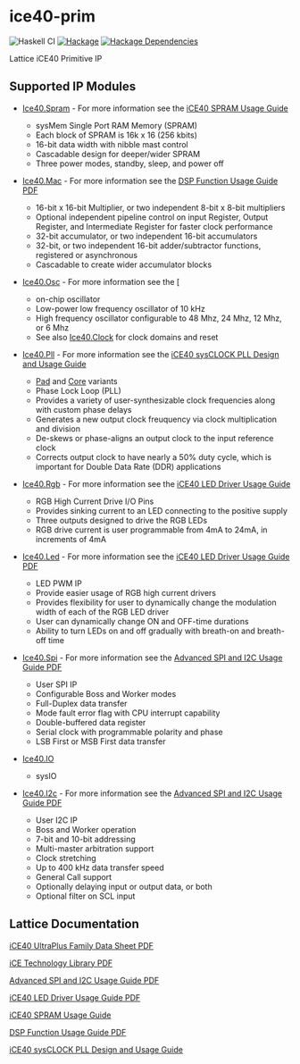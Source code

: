 # ice40-prim
![Haskell CI](https://github.com/standardsemiconductor/ice40-prim/workflows/Haskell%20CI/badge.svg)
[![Hackage][hackage-badge]][hackage]
[![Hackage Dependencies][hackage-deps-badge]][hackage-deps]

Lattice iCE40 Primitive IP
## Supported IP Modules
* [Ice40.Spram](https://github.com/standardsemiconductor/ice40-prim/blob/main/src/Ice40/Spram.hs) - For more information see the [iCE40 SPRAM Usage Guide](https://github.com/standardsemiconductor/VELDT-info/blob/master/FPGA-TN-02022-1-2-iCE40-SPRAM-Usage-Guide.pdf)
  * sysMem Single Port RAM Memory (SPRAM)
  * Each block of SPRAM is 16k x 16 (256 kbits)
  * 16-bit data width with nibble mast control
  * Cascadable design for deeper/wider SPRAM
  * Three power modes, standby, sleep, and power off

* [Ice40.Mac](https://github.com/standardsemiconductor/ice40-prim/blob/main/src/Ice40/Mac.hs) - For more information see the [DSP Function Usage Guide PDF](https://github.com/standardsemiconductor/VELDT-info/blob/master/DSPFunctionUsageGuideforICE40Devices.pdf)
  * 16-bit x 16-bit Multiplier, or two independent 8-bit x 8-bit multipliers
  * Optional independent pipeline control on input Register, Output Register, and Intermediate Register for faster clock performance
  * 32-bit accumulator, or two independent 16-bit accumulators
  * 32-bit, or two independent 16-bit adder/subtractor functions, registered or asynchronous
  * Cascadable to create wider accumulator blocks

* [Ice40.Osc](https://github.com/standardsemiconductor/ice40-prim/blob/main/src/Ice40/Osc.hs) - For more information see the [
  * on-chip oscillator
  * Low-power low frequency oscillator of 10 kHz
  * High frequency oscillator configurable to 48 Mhz, 24 Mhz, 12 Mhz, or 6 Mhz
  * See also [Ice40.Clock](https://github.com/standardsemiconductor/ice40-prim/blob/main/src/Ice40/Clock.hs) for clock domains and reset

* [Ice40.Pll](https://github.com/standardsemiconductor/ice40-prim/tree/main/src/Ice40/Pll) - For more information see the [iCE40 sysCLOCK PLL Design and Usage Guide](https://github.com/standardsemiconductor/VELDT-info/blob/master/iCE40sysCLOCKPLLDesignandUsageGuide.pdf)
  * [Pad](https://github.com/standardsemiconductor/ice40-prim/blob/main/src/Ice40/Pll/Pad.hs) and [Core](https://github.com/standardsemiconductor/ice40-prim/blob/main/src/Ice40/Pll/Core.hs) variants
  * Phase Lock Loop (PLL)
  * Provides a variety of user-synthesizable clock frequencies along with custom phase delays
  * Generates a new output clock freuquency via clock multiplication and division
  * De-skews or phase-aligns an output clock to the input reference clock
  * Corrects output clock to have nearly a 50% duty cycle, which is important for Double Data Rate (DDR) applications

* [Ice40.Rgb](https://github.com/standardsemiconductor/ice40-prim/blob/main/src/Ice40/Rgb.hs) - For more information see the [iCE40 LED Driver Usage Guide](https://github.com/standardsemiconductor/VELDT-info/blob/master/ICE40LEDDriverUsageGuide.pdf)
  * RGB High Current Drive I/O Pins
  * Provides sinking current to an LED connecting to the positive supply
  * Three outputs designed to drive the RGB LEDs
  * RGB drive current is user programmable from 4mA to 24mA, in increments of 4mA

* [Ice40.Led](https://github.com/standardsemiconductor/ice40-prim/blob/main/src/Ice40/Led.hs) - For more information see the [iCE40 LED Driver Usage Guide PDF](https://github.com/standardsemiconductor/VELDT-info/blob/master/ICE40LEDDriverUsageGuide.pdf)
  * LED PWM IP
  * Provide easier usage of RGB high current drivers
  * Provides flexibility for user to dynamically change the modulation width of each of the RGB LED driver
  * User can dynamically change ON and OFF-time durations
  * Ability to turn LEDs on and off gradually with breath-on and breath-off time

* [Ice40.Spi](https://github.com/standardsemiconductor/ice40-prim/blob/main/src/Ice40/Spi.hs) - For more information see the [Advanced SPI and I2C Usage Guide PDF](https://github.com/standardsemiconductor/VELDT-info/blob/master/AdvancediCE40SPII2CHardenedIPUsageGuide.pdf)
  * User SPI IP
  * Configurable Boss and Worker modes
  * Full-Duplex data transfer
  * Mode fault error flag with CPU interrupt capability
  * Double-buffered data register
  * Serial clock with programmable polarity and phase
  * LSB First or MSB First data transfer

* [Ice40.IO](https://github.com/standardsemiconductor/ice40-prim/blob/main/src/Ice40/IO.hs)
  * sysIO

* [Ice40.I2c](https://github.com/standardsemiconductor/ice40-prim/blob/main/src/Ice40/I2c.hs) - For more information see the [Advanced SPI and I2C Usage Guide PDF](https://github.com/standardsemiconductor/VELDT-info/blob/master/AdvancediCE40SPII2CHardenedIPUsageGuide.pdf)
  * User I2C IP
  * Boss and Worker operation
  * 7-bit and 10-bit addressing
  * Multi-master arbitration support
  * Clock stretching
  * Up to 400 kHz data transfer speed
  * General Call support
  * Optionally delaying input or output data, or both
  * Optional filter on SCL input

## Lattice Documentation

[iCE40 UltraPlus Family Data Sheet PDF](https://github.com/standardsemiconductor/VELDT-info/blob/master/FPGA-DS-02008-1-9-iCE40-UltraPlus-Family-Data-Sheet.pdf)

[iCE Technology Library PDF](https://github.com/standardsemiconductor/VELDT-info/blob/master/SBTICETechnologyLibrary201708.pdf)

[Advanced SPI and I2C Usage Guide PDF](https://github.com/standardsemiconductor/VELDT-info/blob/master/AdvancediCE40SPII2CHardenedIPUsageGuide.pdf)

[iCE40 LED Driver Usage Guide PDF](https://github.com/standardsemiconductor/VELDT-info/blob/master/ICE40LEDDriverUsageGuide.pdf)

[iCE40 SPRAM Usage Guide](https://github.com/standardsemiconductor/VELDT-info/blob/master/FPGA-TN-02022-1-2-iCE40-SPRAM-Usage-Guide.pdf)

[DSP Function Usage Guide PDF](https://github.com/standardsemiconductor/VELDT-info/blob/master/DSPFunctionUsageGuideforICE40Devices.pdf)

[iCE40 sysCLOCK PLL Design and Usage Guide](https://github.com/standardsemiconductor/VELDT-info/blob/master/iCE40sysCLOCKPLLDesignandUsageGuide.pdf)

[hackage]:            <https://hackage.haskell.org/package/ice40-prim>
[hackage-badge]:      <https://img.shields.io/hackage/v/ice40-prim.svg?color=success>
[hackage-deps-badge]: <https://img.shields.io/hackage-deps/v/ice40-prim.svg>
[hackage-deps]:       <http://packdeps.haskellers.com/feed?needle=ice40-prim>